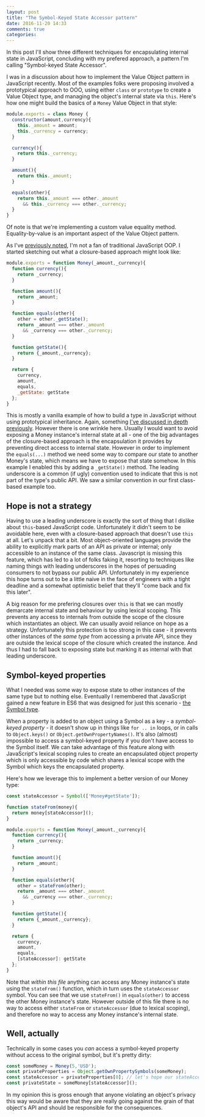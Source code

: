 ```yaml
---
layout: post
title: "The Symbol-Keyed State Accessor pattern"
date: 2016-11-20 14:33
comments: true
categories: 
---
```


In this post I'll show three different techniques for encapsulating internal state in JavaScript, concluding with my prefered approach, a pattern I'm calling "Symbol-keyed State Accessor".

I was in a discussion about how to implement the Value Object pattern in JavaScript recently. Most of the examples folks were proposing involved a prototypical approach to OOO, using either `class` or `prototype` to create a Value Object type, and managing the object's internal state via `this`. Here's how one might build the basics of a `Money` Value Object in that style:

``` javascript class-based-money.js
module.exports = class Money {
  constructor(amount,currency){
    this._amount = amount;
    this._currency = currency;
  }

  currency(){
    return this._currency;
  }

  amount(){
    return this._amount;
  }

  equals(other){
    return this._amount === other._amount
      && this._currency === other._currency;
  }
}
```
Of note is that we're implementing a custom value equality method. Equality-by-value is an important aspect of the Value Object pattern.

As I've [previously noted](/blog/2012/02/06/class-less-javascript/), I'm not a fan of traditional JavaScript OOP. I started sketching out what a closure-based approach might look like:

``` javascript closure-based-money.js
module.exports = function Money(_amount,_currency){
  function currency(){
    return _currency;
  }

  function amount(){
    return _amount;
  }

  function equals(other){
    other = other._getState();
    return _amount === other._amount
      && _currency === other._currency;
  }

  function getState(){
    return {_amount,_currency};
  }

  return {
    currency,
    amount,
    equals,
    _getState: getState
  };
}
```

This is mostly a vanilla example of how to build a type in JavaScript without using prototypical inheritance. Again, something [I've discussed in depth previously](http://radar.oreilly.com/2014/03/javascript-without-the-this.html). However there is one wrinkle here. Usually I would want to avoid exposing a Money instance's internal state at all - one of the big advantages of the closure-based approach is the encapsulation it provides by preventing direct access to internal state. However in order to implement the `equals(...)` method we need some way to compare our state to another Money's state, which means we have to expose that state somehow. In this example I enabled this by adding a `_getState()` method. The leading underscore is a common (if ugly) convention used to indicate that this is not part of the type's public API. We saw a similar convention in our first class-based example too.

## Hope is not a strategy

Having to use a leading underscore is exactly the sort of thing that I dislike about `this`-based JavaScript code. Unfortunately it didn't seem to be avoidable here, even with a closure-based approach that doesn't use `this` at all. Let's unpack that a bit. Most object-oriented languages provide the ability to explicitly mark parts of an API as private or internal; only accessible to an instance of the same class. Javascript is missing this feature, which has led to a lot of folks faking it, resorting to techniques like naming things with leading underscores in the hopes of persuading consumers to not bypass our public API. Unfortunately in my experience this hope turns out to be a little naive in the face of engineers with a tight deadline and a somewhat optimistic belief that they'll "come back and fix this later".

A big reason for me prefering closures over `this` is that we can mostly demarcate internal state and behaviour by using lexical scoping. This prevents any access to internals from outside the scope of the closure which instantiates an object. We can usually avoid reliance on hope as a strategy. Unfortunately this protection is too strong in this case - it prevents other instances of the _same type_ from accessing a private API, since they are outside the lexical scope of the closure which created the instance. And thus I had to fall back to exposing state but marking it as internal with that leading underscore.

## Symbol-keyed properties

What I needed was some way to expose state to other instances of the same type but to nothing else. Eventually I remembered that JavaScript gained a new feature in ES6 that was designed for just this scenario - [the Symbol type](https://hacks.mozilla.org/2015/06/es6-in-depth-symbols/). 

When a property is added to an object using a Symbol as a key - a _symbol-keyed property_ - it doesn't show up in things like `for .. in` loops, or in calls to `Object.keys()` or `Object.getOwnPropertyNames()`. It's also (almost) impossible to access a symbol-keyed property if you don't have access to the Symbol itself. We can take advantage of this feature along with JavaScript's lexical scoping rules to create an encapsulated object property which is only accessible by code which shares a lexical scope with the Symbol which keys the encapsulated property.

Here's how we leverage this to implement a better version of our Money type:

``` javascript money-with-symbol-keyed-encapsulation.js
const stateAccessor = Symbol(['Money#getState']);

function stateFrom(money){
  return money[stateAccessor]();
}

module.exports = function Money(_amount,_currency){
  function currency(){
    return _currency;
  }

  function amount(){
    return _amount;
  }

  function equals(other){
    other = stateFrom(other);
    return _amount === other._amount
      && _currency === other._currency;
  }

  function getState(){
    return {_amount,_currency};
  }

  return {
    currency,
    amount,
    equals,
    [stateAccessor]: getState
  };
}
```

Note that *within this file* anything can access any Money instance's state using the `stateFrom()` function, which in turn uses the `stateAccessor` symbol. You can see that we use `stateFrom()` in `equals(other)` to access the other Money instance's state. However outside of this file there is no way to access either `stateFrom` or `stateAccessor` (due to lexical scoping), and therefore no way to access any Money instance's internal state.

## Well, actually
Technically in some cases you *can* access a symbol-keyed property without access to the original symbol, but it's pretty dirty:

``` javascript hackery.js
const someMoney = Money(5,'USD');
const privateProperties = Object.getOwnPropertySymbols(someMoney);
const stateAccessor = privateProperties[0]; // let's hope our stateAccessor is always the first property!
const privateState = someMoney[stateAccessor]();
```

In my opinion this is gross enough that anyone violating an object's privacy this way would be aware that they are really going against the grain of that object's API and should be responsible for the consequences.
